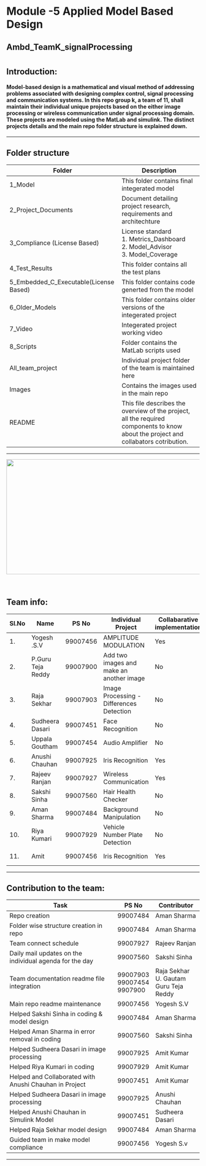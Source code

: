 # Module -5 Applied Model Based Design
## Ambd_TeamK_signalProcessing

#
## Introduction: ##
#### Model-based design is a mathematical and visual method of addressing problems associated with designing complex control, signal processing and communication systems. In this repo group k, a team of 11, shall maintain their individual unique projects based on the either image processing or wireless communication under signal processing domain. These projects are modeled using the MatLab and simulink. The distinct projects details and the main repo folder structure is explained down.  ####
-------------------------------------------------------------------
## Folder structure ##
| Folder | Description|
| --- | --- |
|1_Model | This folder contains final integerated model |
| 2_Project_Documents | Document detailing project research, requirements and architechture|
| 3_Compliance (License Based) | License standard <br>1. Metrics_Dashboard <br>2. Model_Advisor <br>3. Model_Coverage  |
| 4_Test_Results| This folder contains all the test plans |
| 5_Embedded_C_Executable(License Based) | This folder contains code generted from the model |
| 6_Older_Models | This folder contains older versions of the integerated project  |
| 7_Video | Integerated project working video |
| 8_Scripts | Folder contains the MatLab scripts used |
| All_team_project | Individual project folder of the team is maintained here |
| Images | Contains the images used in the main repo |
| README| This file describes the overview of the project, all the required components to know about the project and collabators cotribution. |


---------------------------------------------------------------------------------
<p align="center">
  <img width = 720 height= 300 src="https://github.com/katana7436/AMBD_TeamK_signalProcessing/blob/b7a2588d76a611ef5f394f4b72a1f84884c5aa5e/Images/teamwork-quotes.png">
</p> <br>

## Team info:

|Sl.No|     Name         |PS No      | Individual Project                              | Collabarative implementation | Collabarator     |   Reviewed by  |         
| --- | ----------------- | :-------: | ---------------------------------------------- | ---------------------------- | ---------------- | -------------- | 
| 1. | Yogesh .S.V       | 99007456 | AMPLITUDE MODULATION                             |            Yes               | Rajeev Ranjan    | |                      
| 2. | P.Guru Teja Reddy | 99007900 | Add two images and make an another image         |   No                         |  Individual      | |
| 3. | Raja Sekhar       | 99007903 | Image Processing - Differences Detection         |   No                         |  Individual      | |
| 4. | Sudheera Dasari   | 99007451 | Face Recognition                                 |   No                         |  Individual      | |
| 5. | Uppala Goutham    | 99007454 | Audio Amplifier                                  |   No                         |  Individual      | |
| 6. | Anushi Chauhan    | 99007925 | Iris Recognition                                 |   Yes                        |  Amit            | |
| 7. | Rajeev Ranjan     | 99007927 | Wireless Communication                           |   Yes                        | Yogesh .S.V      | |
| 8. | Sakshi Sinha      | 99007560 | Hair Health Checker                              |   No                         |  Individual      | |               
| 9. | Aman Sharma       | 99007484 | Background Manipulation                          |   No                         |  Individual      | |
| 10. | Riya Kumari      | 99007929 | Vehicle Number Plate Detection                   |No                            | Individual       | |
| 11. | Amit             | 99007456 | Iris Recognition                                 |Yes                        | Anushi Chauha | |
--------------------------------------------------------------------
## Contribution to the team: ##
|           Task          |PS No     |                Contributor             |       
| ----------------------- | -------- | ------------------------------------------- | 
| Repo creation           | 99007484 | Aman Sharma |
| Folder wise structure creation in repo  | 99007484 | Aman Sharma |
| Team connect schedule   | 99007927 | Rajeev Ranjan                               |     
|Daily mail updates on the <br> individual agenda for the day | 99007560 | Sakshi Sinha | 
| Team documentation readme file integration | 99007903 <br> 99007454 <br> 9907900 |Raja Sekhar <br> U. Gautam <br> Guru Teja Reddy | 
| Main repo readme maintenance | 99007456 | Yogesh S.V | 
| Helped Sakshi Sinha in coding & model design | 99007484  | Aman Sharma |
| Helped Aman Sharma in error removal in coding  | 99007560 | Sakshi Sinha  |
| Helped Sudheera Dasari in image processing | 99007925 | Amit Kumar |
| Helped Riya Kumari in coding | 99007929 | Amit Kumar |
| Helped and Collaborated with Anushi Chauhan in Project| 99007451 | Amit Kumar |
| Helped Sudheera Dasari in image processing | 99007925 | Anushi Chauhan |
| Helped Anushi Chauhan in Simulink Model | 99007451 | Sudheera Dasari |
| Helped Raja Sekhar model design | 99007484  | Aman Sharma |
| Guided team in make model compliance | 99007456 | Yogesh S.v |
-----------------------------------------------------------------------------------------------------------------------------------------------------------------------

